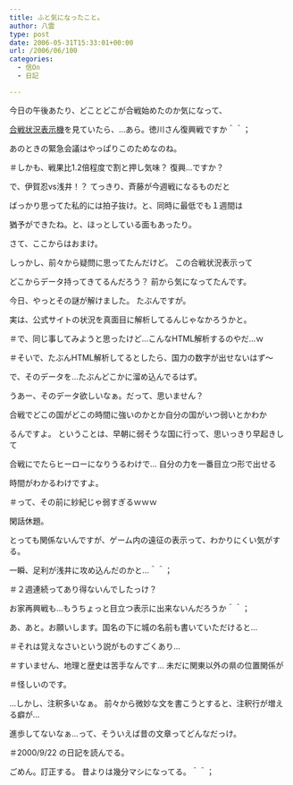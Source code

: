```yaml
---
title: ふと気になったこと。
author: 八雲
type: post
date: 2006-05-31T15:33:01+00:00
url: /2006/06/100
categories:
  - 信On
  - 日記

---
```

今日の午後あたり、どことどこが合戦始めたのか気になって、
  
[合戦状況表示機][1]を見ていたら、…あら。徳川さん復興戦ですか＾＾；
  
あのときの緊急会議はやっぱりこのためなのね。
  
＃しかも、戦果比1.2倍程度で割と押し気味？ 復興…ですか？
  
で、伊賀忍vs浅井！？ てっきり、斉藤が今週戦になるものだと
  
ばっかり思ってた私的には拍子抜け。と、同時に最低でも１週間は
  
猶予ができたね。と、ほっとしている面もあったり。

さて、ここからはおまけ。
  
しっかし、前々から疑問に思ってたんだけど。 この合戦状況表示って
  
どこからデータ持ってきてるんだろう？ 前から気になってたんです。
  
今日、やっとその謎が解けました。 たぶんですが。
  
実は、公式サイトの状況を真面目に解析してるんじゃなかろうかと。
  
＃で、同じ事してみようと思ったけど…こんなHTML解析するのやだ…ｗ
  
＃そいで、たぶんHTML解析してるとしたら、国力の数字が出せないはず～
  
で、そのデータを…たぶんどこかに溜め込んでるはず。
  
うあー、そのデータ欲しいなぁ。だって、思いません？
  
合戦でどこの国がどこの時間に強いのかとか自分の国がいつ弱いとかわか
  
るんですよ。 ということは、早朝に弱そうな国に行って、思いっきり早起きして
  
合戦にでたらヒーローになりうるわけで… 自分の力を一番目立つ形で出せる
  
時間がわかるわけですよ。
  
＃って、その前に紗紀じゃ弱すぎるｗｗｗ

閑話休題。
  
とっても関係ないんですが、ゲーム内の遠征の表示って、わかりにくい気がする。
  
一瞬、足利が浅井に攻め込んだのかと…＾＾；
  
＃２週連続ってあり得ないんでしたっけ？
  
お家再興戦も…もうちょっと目立つ表示に出来ないんだろうか＾＾；
  
あ、あと。お願いします。国名の下に城の名前も書いていただけると…
  
＃それは覚えなさいという説がものすごくあり…
  
＃すいません、地理と歴史は苦手なんです… 未だに関東以外の県の位置関係が
  
＃怪しいのです。

…しかし、注釈多いなぁ。 前々から微妙な文を書こうとすると、注釈行が増える癖が…
  
進歩してないなぁ…って、そういえば昔の文章ってどんなだっけ。
  
＃2000/9/22 の日記を読んでる。
  
ごめん。訂正する。 昔よりは幾分マシになってる。＾＾；

 [1]: http://kuma.ms/nol/index.jsp